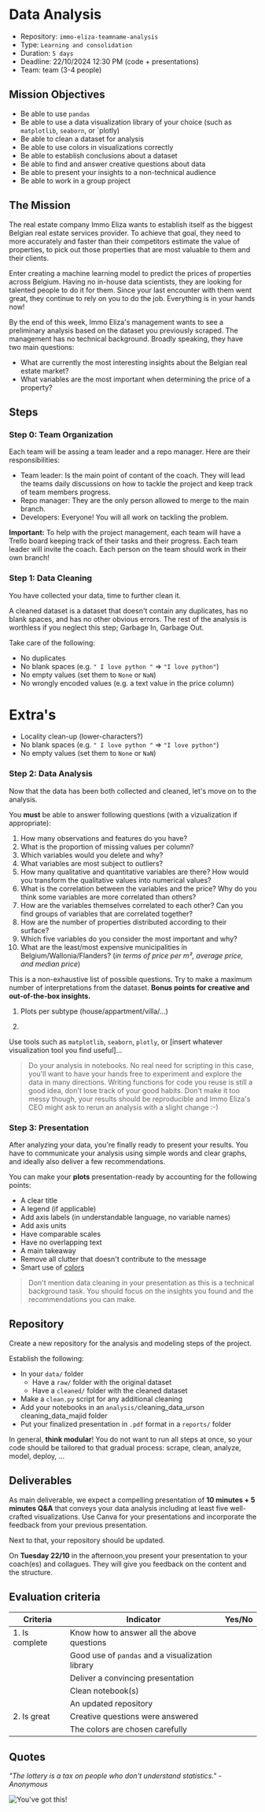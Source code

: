 # Data Analysis

- Repository: `immo-eliza-teamname-analysis` 
- Type: `Learning and consolidation`
- Duration: `5 days`
- Deadline: 22/10/2024 12:30 PM (code + presentations)
- Team: team (3-4 people)

## Mission Objectives

- Be able to use `pandas`
- Be able to use a data visualization library of your choice (such as `matplotlib`, `seaborn`, or `plotly)
- Be able to clean a dataset for analysis
- Be able to use colors in visualizations correctly
- Be able to establish conclusions about a dataset
- Be able to find and answer creative questions about data
- Be able to present your insights to a non-technical audience
- Be able to work in a group project

## The Mission

The real estate company Immo Eliza wants to establish itself as the biggest Belgian real estate services provider. To achieve that goal, they need to more accurately and faster than their competitors estimate the value of properties, to pick out those properties that are most valuable to them and their clients.

Enter creating a machine learning model to predict the prices of properties across Belgium. Having no in-house data scientists, they are looking for talented people to do it for them. Since your last encounter with them went great, they continue to rely on you to do the job. Everything is in your hands now!

By the end of this week, Immo Eliza's management wants to see a preliminary analysis based on the dataset you previously scraped. The management has no technical background. Broadly speaking, they have two main questions: 
- What are currently the most interesting insights about the Belgian real estate market?
- What variables are the most important when determining the price of a property?

## Steps

### Step 0: Team Organization

Each team will be assing a team leader and a repo manager. Here are their responsibilities:

- Team leader: Is the main point of contant of the coach. They will lead the teams daily discussions on how to tackle the project and keep track of team members progress.
- Repo manager: They are the only person allowed to merge to the main branch. 
- Developers: Everyone! You will all work on tackling the problem.

**Important:**  To help with the project management, each team will have a Trello board keeping track of their tasks and their progress. Each team leader will invite the coach. Each person on the team should work in their own branch!

### Step 1: Data Cleaning

You have collected your data, time to further clean it.

A cleaned dataset is a dataset that doesn't contain any duplicates, has no blank spaces, and has no other obvious errors. The rest of the analysis is worthless if you neglect this step; Garbage In, Garbage Out.

Take care of the following:
- No duplicates
- No blank spaces (e.g. `" I love python "` => `"I love python"`)
- No empty values (set them to `None` or `NaN`)
- No wrongly encoded values (e.g. a text value in the price column)

# Extra's
- Locality clean-up (lower-characters?) 
- No blank spaces (e.g. `" I love python "` => `"I love python"`)
- No empty values (set them to `None` or `NaN`)


### Step 2: Data Analysis

Now that the data has been both collected and cleaned, let's move on to the analysis.

You **must** be able to answer following questions (with a vizualization if appropriate):
1. How many observations and features do you have?
2. What is the proportion of missing values per column?
3. Which variables would you delete and why?
4. What variables are most subject to outliers?
5. How many qualitative and quantitative variables are there? How would you transform the qualitative values into numerical values?
6. What is the correlation between the variables and the price? Why do you think some variables are more correlated than others?
7. How are the variables themselves correlated to each other? Can you find groups of variables that are correlated together?
8. How are the number of properties distributed according to their surface?
9. Which five variables do you consider the most important and why?
10. What are the least/most expensive municipalities in Belgium/Wallonia/Flanders? (_in terms of price per m², average price, and median price_)

This is a non-exhaustive list of possible questions. Try to make a maximum number of interpretations from the dataset. **Bonus points for creative and out-of-the-box insights.**

1. Plots per subtype (house/appartment/villa/...)

2. 

Use tools such as `matplotlib`, `seaborn`, `plotly`, or [insert whatever visualization tool you find useful]...

> Do your analysis in notebooks. No real need for scripting in this case, you'll want to have your hands free to experiment and explore the data in many directions. Writing functions for code you reuse is still a good idea, don't lose track of your good habits. Don't make it too messy though, your results should be reproducible and Immo Eliza's CEO might ask to rerun an analysis with a slight change :-)

### Step 3: Presentation

After analyzing your data, you're finally ready to present your results. You have to communicate your analysis using simple words and clear graphs, and ideally also deliver a few recommendations.

You can make your **plots** presentation-ready by accounting for the following points:
- A clear title
- A legend (if applicable)
- Add axis labels (in understandable language, no variable names)
- Add axis units
- Have comparable scales
- Have no overlapping text
- A main takeaway
- Remove all clutter that doesn't contribute to the message
- Smart use of [colors](https://chartio.com/learn/charts/how-to-choose-colors-data-visualization/)

> Don't mention data cleaning in your presentation as this is a technical background task. You should focus on the insights you found and the recommendations you can make.

## Repository

Create a new repository for the analysis and modeling steps of the project.

Establish the following:
- In your `data/` folder
   - Have a `raw/` folder with the original dataset
   - Have a `cleaned/` folder with the cleaned dataset
- Make a `clean.py` script for any additional cleaning
- Add your notebooks in an `analysis/`cleaning_data_urson cleaning_data_majid folder
- Put your finalized presentation in `.pdf` format in a `reports/` folder

In general, **think modular**! You do not want to run all steps at once, so your code should be tailored to that gradual process: scrape, clean, analyze, model, deploy, ...

## Deliverables

As main deliverable, we expect a compelling presentation of **10 minutes + 5 minutes Q&A** that conveys your data analysis including at least five well-crafted visualizations. Use Canva for your presentations and incorporate the feedback from your previous presentation.

Next to that, your repository should be updated.

On **Tuesday 22/10** in the afternoon,you present your presentation to your coach(es) and collagues. They will give you feedback on the content and the structure.

## Evaluation criteria

| Criteria       | Indicator                                            | Yes/No |
-----------------|------------------------------------------------------| ------ |
| 1. Is complete | Know how to answer all the above questions           |        |
|                | Good use of `pandas` and a visualization library     |        |
|                | Deliver a convincing presentation                    |        |
|                | Clean notebook(s)                                    |        |
|                | An updated repository                                |        |
| 2. Is great    | Creative questions were answered                     |        |
|                | The colors are chosen carefully                      |        |

## Quotes

_"The lottery is a tax on people who don't understand statistics." - Anonymous_

![You've got this!](https://media.giphy.com/media/JrXas5ecb4FkwbFpIE/giphy.gif)